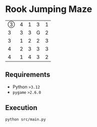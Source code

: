# Rook Jumping Maze

|   |   |   |   |   |
|---|---|---|---|---|
| ③ | 4 | 1 | 3 | 1 |
| 3 | 3 | 3 | G | 2 |
| 3 | 1 | 2 | 2 | 3 |
| 4 | 2 | 3 | 3 | 3 |
| 4 | 1 | 4 | 3 | 2 |

## Requirements

- Python `>3.12`
- `pygame` `>2.6.0`

## Execution

```bash
python src/main.py
```
